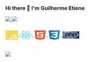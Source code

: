 ### Hi there 👋 I'm Guilherme Etiene

 <div>
  <a href="https://github.com/GuilhermeEtiene">
  <img height="180em" src="https://github-readme-stats.vercel.app/api?username=GuilhermeEtiene&show_icons=true&theme=dracula&include_all_commits=true&count_private=true"/>
  <img height="180em" src="https://github-readme-stats.vercel.app/api/top-langs/?username=GuilhermeEtiene&layout=compact&langs_count=7&theme=dracula"/>
</div>
 <div style="display: inline_block"><br>
  <img align="center" alt="Gui-Js" height="30" width="40" src="https://raw.githubusercontent.com/devicons/devicon/master/icons/javascript/javascript-plain.svg">
  <img align="center" alt="Gui-React" height="30" width="40" src="https://raw.githubusercontent.com/devicons/devicon/master/icons/react/react-original.svg">
  <img align="center" alt="Gui-HTML" height="30" width="40" src="https://raw.githubusercontent.com/devicons/devicon/master/icons/html5/html5-original.svg">
  <img align="center" alt="Gui-CSS" height="30" width="40" src="https://raw.githubusercontent.com/devicons/devicon/master/icons/css3/css3-original.svg">
  <img align="center" alt="Gui-CSS" height="45" width="55" src="https://raw.githubusercontent.com/devicons/devicon/master/icons/php/php-original.svg"> 
</div>
 
  ##
 
<div>
  <a href="https://www.linkedin.com/in/guilherme-etiene-5a3209136" target="_blank"><img src="https://img.shields.io/badge/-LinkedIn-%230077B5?style=for-the-badge&logo=linkedin&logoColor=white" target="_blank"></a>
</div> 
